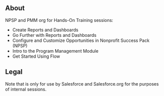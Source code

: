 ## About

NPSP and PMM org for Hands-On Training sessions:
+ Create Reports and Dashboards
+ Go Further with Reports and Dashboards
+ Configure and Customize Opportunities in Nonprofit Success Pack (NPSP)
+ Intro to the Program Management Module
+ Get Started Using Flow

## Legal

Note that is only for use by Salesforce and Salesforce.org for the purposes of internal sessions.
